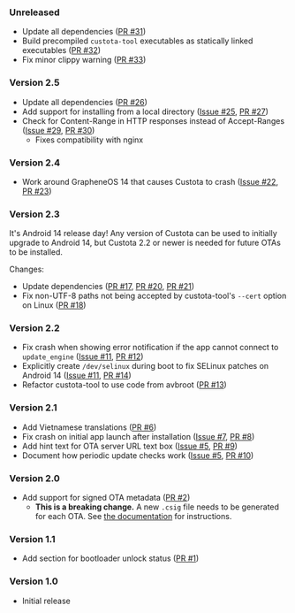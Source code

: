 <!--
    When adding new changelog entries, use [Issue #0] to link to issues and
    [PR #0] to link to pull requests. Then run:

        ./gradlew changelogUpdateLinks

    to update the actual links at the bottom of the file.
-->

### Unreleased

* Update all dependencies ([PR #31])
* Build precompiled `custota-tool` executables as statically linked executables ([PR #32])
* Fix minor clippy warning ([PR #33])

### Version 2.5

* Update all dependencies ([PR #26])
* Add support for installing from a local directory ([Issue #25], [PR #27])
* Check for Content-Range in HTTP responses instead of Accept-Ranges ([Issue #29], [PR #30])
  * Fixes compatibility with nginx

### Version 2.4

* Work around GrapheneOS 14 that causes Custota to crash ([Issue #22], [PR #23])

### Version 2.3

It's Android 14 release day! Any version of Custota can be used to initially upgrade to Android 14, but Custota 2.2 or newer is needed for future OTAs to be installed.

Changes:

* Update dependencies ([PR #17], [PR #20], [PR #21])
* Fix non-UTF-8 paths not being accepted by custota-tool's `--cert` option on Linux ([PR #18])

### Version 2.2

* Fix crash when showing error notification if the app cannot connect to `update_engine` ([Issue #11], [PR #12])
* Explicitly create `/dev/selinux` during boot to fix SELinux patches on Android 14 ([Issue #11], [PR #14])
* Refactor custota-tool to use code from avbroot ([PR #13])

### Version 2.1

* Add Vietnamese translations ([PR #6])
* Fix crash on initial app launch after installation ([Issue #7], [PR #8])
* Add hint text for OTA server URL text box ([Issue #5], [PR #9])
* Document how periodic update checks work ([Issue #5], [PR #10])

### Version 2.0

* Add support for signed OTA metadata ([PR #2])
    * **This is a breaking change.** A new `.csig` file needs to be generated for each OTA. See [the documentation](./README.md#ota-server) for instructions.

### Version 1.1

* Add section for bootloader unlock status ([PR #1])

### Version 1.0

* Initial release

<!-- Do not manually edit the lines below. Use `./gradlew changelogUpdateLinks` to regenerate. -->
[Issue #5]: https://github.com/chenxiaolong/Custota/issues/5
[Issue #7]: https://github.com/chenxiaolong/Custota/issues/7
[Issue #11]: https://github.com/chenxiaolong/Custota/issues/11
[Issue #22]: https://github.com/chenxiaolong/Custota/issues/22
[Issue #25]: https://github.com/chenxiaolong/Custota/issues/25
[Issue #29]: https://github.com/chenxiaolong/Custota/issues/29
[PR #1]: https://github.com/chenxiaolong/Custota/pull/1
[PR #2]: https://github.com/chenxiaolong/Custota/pull/2
[PR #6]: https://github.com/chenxiaolong/Custota/pull/6
[PR #8]: https://github.com/chenxiaolong/Custota/pull/8
[PR #9]: https://github.com/chenxiaolong/Custota/pull/9
[PR #10]: https://github.com/chenxiaolong/Custota/pull/10
[PR #12]: https://github.com/chenxiaolong/Custota/pull/12
[PR #13]: https://github.com/chenxiaolong/Custota/pull/13
[PR #14]: https://github.com/chenxiaolong/Custota/pull/14
[PR #17]: https://github.com/chenxiaolong/Custota/pull/17
[PR #18]: https://github.com/chenxiaolong/Custota/pull/18
[PR #20]: https://github.com/chenxiaolong/Custota/pull/20
[PR #21]: https://github.com/chenxiaolong/Custota/pull/21
[PR #23]: https://github.com/chenxiaolong/Custota/pull/23
[PR #26]: https://github.com/chenxiaolong/Custota/pull/26
[PR #27]: https://github.com/chenxiaolong/Custota/pull/27
[PR #30]: https://github.com/chenxiaolong/Custota/pull/30
[PR #31]: https://github.com/chenxiaolong/Custota/pull/31
[PR #32]: https://github.com/chenxiaolong/Custota/pull/32
[PR #33]: https://github.com/chenxiaolong/Custota/pull/33
